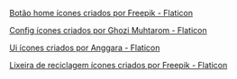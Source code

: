 <a href="https://www.flaticon.com/br/icones-gratis/botao-home" title="botão home ícones">Botão home ícones criados por Freepik - Flaticon</a>

<a href="https://www.flaticon.com/br/icones-gratis/config" title="config ícones">Config ícones criados por Ghozi Muhtarom - Flaticon</a>

<a href="https://www.flaticon.com/br/icones-gratis/ui" title="ui ícones">Ui ícones criados por Anggara - Flaticon</a>

<a href="https://www.flaticon.com/br/icones-gratis/lixeira-de-reciclagem" title="lixeira de reciclagem ícones">Lixeira de reciclagem ícones criados por Freepik - Flaticon</a>